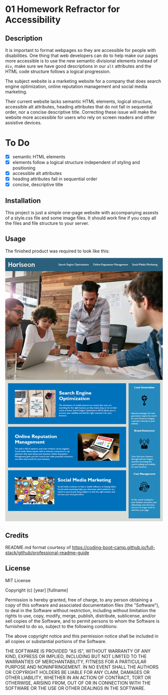 # 01 Homework Refractor for Accessibility
## Description
It is important to format webpages so they are accessible for people with disabilities.  One thing that web developers can do to help make our pages more accessible is to use the new semantic divisional elements instead of `div`, make sure we have good descriptions in our `alt` attributes and the HTML code structure follows a logical progression.

The subject website is a marketing website for a company that does search engine optimization, online reputation management and social media marketing.

Their current website lacks semantic HTML elements, logical structure, accessible alt attributes, heading attributes that do not fall in sequential order, nor a concise descriptive title.  Correcting these issue will make the website more accessible for users who rely on screen readers and other assistive devices.

# To Do
- [x] semantic HTML elements
- [x] elements follow a logical structure independent of styling and positioning
- [x] accessible alt attributes
- [x] heading attributes fall in sequential order
- [x] concise, descriptive title

## Installation
This project is just a simple one-page website with accompanying assests of a style.css file and some image files.  It should work fine if you copy all the files and file structure to your server.

## Usage
The finished product was required to look like this:

![Screen shot of finished webpage showing the header with menu items "Search Engine Optimization", "Online Reputation Manaement", and "Social Media Marketing".  The page also has a photo of four people in a marketing meeting as well as descriptions of the various services they offer.](assets/images/screenshot.png)

## Credits
README.md format courtesy of https://coding-boot-camp.github.io/full-stack/github/professional-readme-guide

## License
MIT License

Copyright (c) [year] [fullname]

Permission is hereby granted, free of charge, to any person obtaining a copy
of this software and associated documentation files (the "Software"), to deal
in the Software without restriction, including without limitation the rights
to use, copy, modify, merge, publish, distribute, sublicense, and/or sell
copies of the Software, and to permit persons to whom the Software is
furnished to do so, subject to the following conditions:

The above copyright notice and this permission notice shall be included in all
copies or substantial portions of the Software.

THE SOFTWARE IS PROVIDED "AS IS", WITHOUT WARRANTY OF ANY KIND, EXPRESS OR
IMPLIED, INCLUDING BUT NOT LIMITED TO THE WARRANTIES OF MERCHANTABILITY,
FITNESS FOR A PARTICULAR PURPOSE AND NONINFRINGEMENT. IN NO EVENT SHALL THE
AUTHORS OR COPYRIGHT HOLDERS BE LIABLE FOR ANY CLAIM, DAMAGES OR OTHER
LIABILITY, WHETHER IN AN ACTION OF CONTRACT, TORT OR OTHERWISE, ARISING FROM,
OUT OF OR IN CONNECTION WITH THE SOFTWARE OR THE USE OR OTHER DEALINGS IN THE
SOFTWARE.
